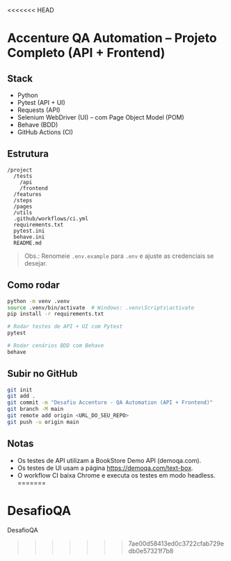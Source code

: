 <<<<<<< HEAD
# Accenture QA Automation – Projeto Completo (API + Frontend)

## Stack
- Python
- Pytest (API + UI)
- Requests (API)
- Selenium WebDriver (UI) – com Page Object Model (POM)
- Behave (BDD)
- GitHub Actions (CI)

## Estrutura
```
/project
  /tests
    /api
    /frontend
  /features
  /steps
  /pages
  /utils
  .github/workflows/ci.yml
  requirements.txt
  pytest.ini
  behave.ini
  README.md
```
> Obs.: Renomeie `.env.example` para `.env` e ajuste as credenciais se desejar.

## Como rodar
```bash
python -m venv .venv
source .venv/bin/activate  # Windows: .venv\Scripts\activate
pip install -r requirements.txt

# Rodar testes de API + UI com Pytest
pytest

# Rodar cenários BDD com Behave
behave
```

## Subir no GitHub
```bash
git init
git add .
git commit -m "Desafio Accenture - QA Automation (API + Frontend)"
git branch -M main
git remote add origin <URL_DO_SEU_REPO>
git push -u origin main
```

## Notas
- Os testes de API utilizam a BookStore Demo API (demoqa.com).
- Os testes de UI usam a página https://demoqa.com/text-box.
- O workflow CI baixa Chrome e executa os testes em modo headless.
=======
# DesafioQA
DesafioQA
>>>>>>> 7ae00d58413ed0c3722cfab729edb0e57321f7b8
